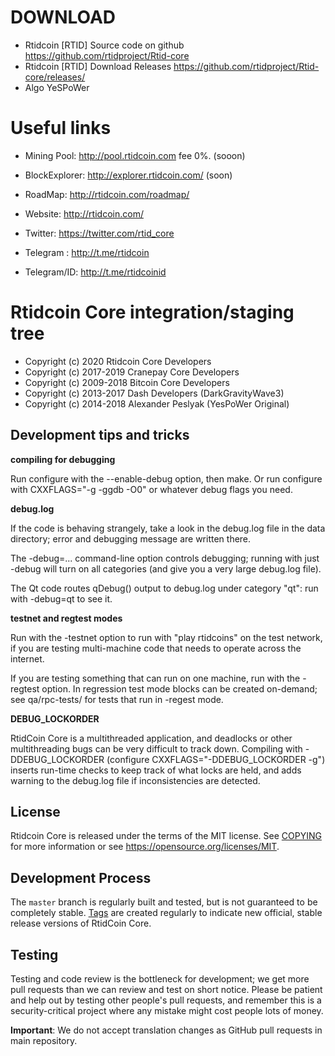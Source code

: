 DOWNLOAD
========

* Rtidcoin [RTID] Source code on github https://github.com/rtidproject/Rtid-core
* Rtidcoin [RTID] Download Releases https://github.com/rtidproject/Rtid-core/releases/
* Algo YeSPoWer 


Useful links
============

* Mining Pool:    http://pool.rtidcoin.com fee 0%. (sooon)
* BlockExplorer:  http://explorer.rtidcoin.com/  (soon)

* RoadMap:        http://rtidcoin.com/roadmap/
* Website:        http://rtidcoin.com/

* Twitter:        https://twitter.com/rtid_core
* Telegram   :    http://t.me/rtidcoin
* Telegram/ID:    http://t.me/rtidcoinid


Rtidcoin Core integration/staging tree
=====================================

* Copyright (c) 2020 Rtidcoin Core Developers
* Copyright (c) 2017-2019 Cranepay Core Developers
* Copyright (c) 2009-2018 Bitcoin Core Developers
* Copyright (c) 2013-2017 Dash Developers (DarkGravityWave3)
* Copyright (c) 2014-2018 Alexander Peslyak (YesPoWer Original)

Development tips and tricks
----------------------------

**compiling for debugging**

Run configure with the --enable-debug option, then make. Or run configure with
CXXFLAGS="-g -ggdb -O0" or whatever debug flags you need.

**debug.log**

If the code is behaving strangely, take a look in the debug.log file in the data directory;
error and debugging message are written there.

The -debug=... command-line option controls debugging; running with just -debug will turn
on all categories (and give you a very large debug.log file).

The Qt code routes qDebug() output to debug.log under category "qt": run with -debug=qt
to see it.

**testnet and regtest modes**

Run with the -testnet option to run with "play rtidcoins" on the test network, if you
are testing multi-machine code that needs to operate across the internet.

If you are testing something that can run on one machine, run with the -regtest option.
In regression test mode blocks can be created on-demand; see qa/rpc-tests/ for tests
that run in -regest mode.

**DEBUG_LOCKORDER**

RtidCoin Core is a multithreaded application, and deadlocks or other multithreading bugs
can be very difficult to track down. Compiling with -DDEBUG_LOCKORDER (configure
CXXFLAGS="-DDEBUG_LOCKORDER -g") inserts run-time checks to keep track of what locks
are held, and adds warning to the debug.log file if inconsistencies are detected.


License
-------

Rtidcoin Core is released under the terms of the MIT license. See [COPYING](COPYING) for more
information or see https://opensource.org/licenses/MIT.

Development Process
-------------------

The `master` branch is regularly built and tested, but is not guaranteed to be
completely stable. [Tags](https://github.com/rtidproject/Rtid-core/tags) are created
regularly to indicate new official, stable release versions of RtidCoin Core.

Testing
-------

Testing and code review is the bottleneck for development; we get more pull
requests than we can review and test on short notice. Please be patient and help out by testing
other people's pull requests, and remember this is a security-critical project where any mistake might cost people
lots of money.


**Important**: We do not accept translation changes as GitHub pull requests in main repository.

